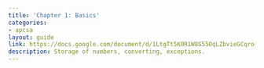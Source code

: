 ```yaml
---
title: 'Chapter 1: Basics'
categories:
- apcsa
layout: guide
link: https://docs.google.com/document/d/1LtgTt5K0R1W8S55OqLZbvieGCqro_5mgloVZhrDLjRo/
description: Storage of numbers, converting, exceptions.
---
```


